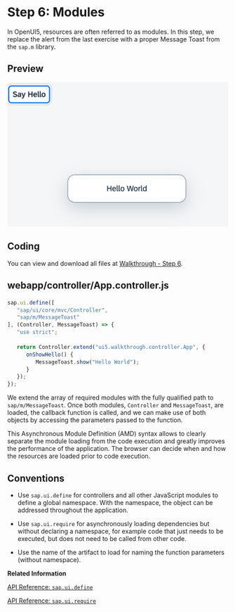 <!-- loiof665d0de4dba405f9af4294de824b03b -->

# Step 6: Modules

In OpenUI5, resources are often referred to as modules. In this step, we replace the alert from the last exercise with a proper Message Toast from the `sap.m` library.



## Preview

![A message toast displays the Hello World message](images/UI5_Walkthrough_Step_06_2f629a9.png)



<a name="loiof665d0de4dba405f9af4294de824b03b__section_nlr_cvc_syb"/>

## Coding

You can view and download all files at [Walkthrough - Step 6](https://ui5.sap.com/#/entity/sap.m.tutorial.walkthrough/sample/sap.m.tutorial.walkthrough.06).



<a name="loiof665d0de4dba405f9af4294de824b03b__section_olr_cvc_syb"/>

## webapp/controller/App.controller.js

```js
sap.ui.define([
   "sap/ui/core/mvc/Controller",
   "sap/m/MessageToast"
], (Controller, MessageToast) => {
   "use strict";

   return Controller.extend("ui5.walkthrough.controller.App", {
      onShowHello() {
         MessageToast.show("Hello World");
      }
   });
});
```

We extend the array of required modules with the fully qualified path to `sap/m/MessageToast`. Once both modules, `Controller` and `MessageToast`, are loaded, the callback function is called, and we can make use of both objects by accessing the parameters passed to the function.

This Asynchronous Module Definition \(AMD\) syntax allows to clearly separate the module loading from the code execution and greatly improves the performance of the application. The browser can decide when and how the resources are loaded prior to code execution.



## Conventions

-   Use `sap.ui.define` for controllers and all other JavaScript modules to define a global namespace. With the namespace, the object can be addressed throughout the application.

-   Use `sap.ui.require` for asynchronously loading dependencies but without declaring a namespace, for example code that just needs to be executed, but does not need to be called from other code.

-   Use the name of the artifact to load for naming the function parameters \(without namespace\).


**Related Information**  


[API Reference: `sap.ui.define`](https://ui5.sap.com/#/api/sap.ui/methods/sap.ui.define)

[API Reference: `sap.ui.require`](https://ui5.sap.com/#/api/sap.ui/methods/sap.ui.require)

